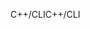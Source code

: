 <span data-ttu-id="52a07-101">C++/CLI</span><span class="sxs-lookup"><span data-stu-id="52a07-101">C++/CLI</span></span>